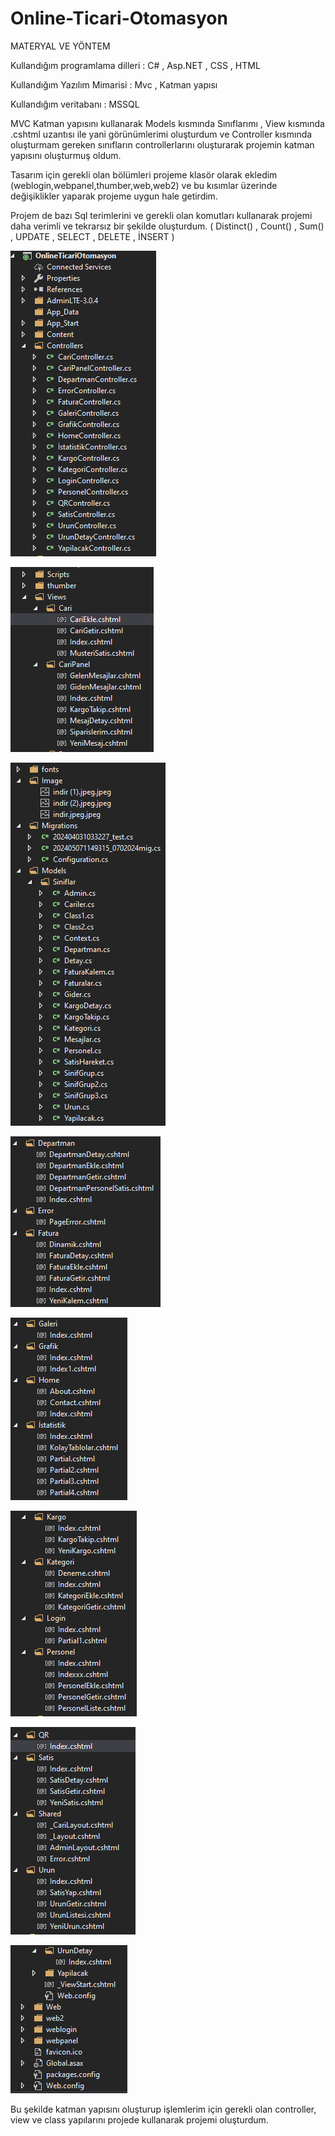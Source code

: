# Online-Ticari-Otomasyon

MATERYAL VE YÖNTEM


Kullandığım programlama dilleri : C# , Asp.NET , CSS , HTML 

Kullandığım Yazılım Mimarisi : Mvc , Katman yapısı 

Kullandığım veritabanı : MSSQL

MVC Katman yapısını kullanarak Models kısmında Sınıflarımı , View kısmında .cshtml 
uzantısı ile yani görünümlerimi oluşturdum ve Controller kısmında oluşturmam gereken 
sınıfların controllerlarını oluşturarak projemin katman yapısını oluşturmuş oldum.

Tasarım için gerekli olan bölümleri projeme klasör olarak ekledim 
(weblogin,webpanel,thumber,web,web2) ve bu kısımlar üzerinde değişiklikler yaparak 
projeme uygun hale getirdim.
 
Projem de bazı Sql terimlerini ve gerekli olan komutları kullanarak projemi daha verimli ve tekrarsız bir şekilde oluşturdum.
( Distinct() , Count() , Sum() , UPDATE , SELECT , DELETE , İNSERT )

![screenshot 1](Screenshots/katman1.png)

![screenshot 2](Screenshots/katman2.png)

![screenshot 3](Screenshots/katman3.png)

![screenshot 4](Screenshots/katman4.png)

![screenshot 5](Screenshots/katman5.png)

![screenshot 6](Screenshots/katman6.png)

![screenshot 7](Screenshots/katman7.png)

![screenshot 8](Screenshots/katman8.png)

Bu şekilde katman yapısını oluşturup işlemlerim için gerekli olan controller, view ve class yapılarını projede kullanarak projemi oluşturdum. 







